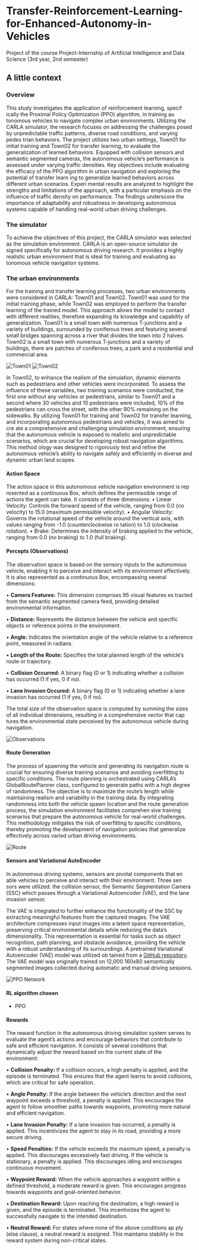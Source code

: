 # Transfer-Reinforcement-Learning-for-Enhanced-Autonomy-in-Vehicles
Project of the course Project-Internship of Artificial Intelligence and Data Science (3rd year, 2nd semester)

## A little context
### Overview
This study investigates the application of reinforcement learning, specif
ically the Proximal Policy Optimization (PPO) algorithm, in training au
tonomous vehicles to navigate complex urban environments. Utilizing the
CARLA simulator, the research focuses on addressing the challenges posed
by unpredictable traffic patterns, diverse road conditions, and varying pedes
trian behaviors. The project utilizes two urban settings, Town01 for initial
training and Town02 for transfer learning, to evaluate the generalization of
learned behaviors. Equipped with collision sensors and semantic segmented
cameras, the autonomous vehicle’s performance is assessed under varying
traffic densities. Key objectives include evaluating the efficacy of the PPO
algorithm in urban navigation and exploring the potential of transfer learn
ing to generalize learned behaviors across different urban scenarios. Experi
mental results are analyzed to highlight the strengths and limitations of the
approach, with a particular emphasis on the influence of traffic density on
performance. The findings underscore the importance of adaptability and
robustness in developing autonomous systems capable of handling real-world
urban driving challenges.

### The simulator
To achieve the objectives of this project, the CARLA simulator was selected
as the simulation environment. CARLA is an open-source simulator de
signed specifically for autonomous driving research. It provides a highly
realistic urban environment that is ideal for training and evaluating au
tonomous vehicle navigation systems.

### The urban environments
For the training and transfer learning processes, two urban environments
were considered in CARLA: Town01 and Town02. Town01 was used for the
initial training phase, while Town02 was employed to perform the transfer
learning of the trained model. This approach allows the model to contact
with different realities, therefore expanding its knowledge and capability of
generalization.
Town01 is a small town with numerous T-junctions and a variety of
buildings, surrounded by coniferous trees and featuring several small bridges
spanning across a river that divides the town into 2 halves.
Town02 is a small town with numerous T-junctions and a variety
of buildings, there are patches of coniferous trees, a park and a residential
and commercial area.

![Town01](Images/Town01_aerial.jpg)
![Town02](Images/Town02_aerial.jpg)

In Town02, to enhance the realism of the simulation, dynamic elements
such as pedestrians and other vehicles were incorporated. To assess the
influence of these variables, two training scenarios were conducted, the first
one without any vehicles or pedestrians, similar to Town01 and a second
where 30 vehicles and 10 pedestrians were included, 10% of the pedestrians
can cross the street, with the other 90% remaining on the sidewalks.
By utilizing Town01 for training and Town02 for transfer learning, and
incorporating autonomous pedestrians and vehicles, it was aimed to cre
ate a comprehensive and challenging simulation environment, ensuring that
the autonomous vehicle is exposed to realistic and unpredictable scenarios,
which are crucial for developing robust navigation algorithms. This method
ology was designed to rigorously test and refine the autonomous vehicle’s
ability to navigate safely and efficiently in diverse and dynamic urban land
scapes.

#### Action Space
The action space in this autonomous vehicle navigation environment is rep
resented as a continuous Box, which defines the permissible range of actions
the agent can take. It consists of three dimensions:
• Linear Velocity: Controls the forward speed of the vehicle, ranging
from 0.0 (no velocity) to 15.0 (maximum permissible velocity).
• Angular Velocity: Governs the rotational speed of the vehicle around
the vertical axis, with values ranging from -1.0 (counterclockwise ro
tation) to 1.0 (clockwise rotation).
• Brake: Determines the intensity of braking applied to the vehicle,
ranging from 0.0 (no braking) to 1.0 (full braking).

#### Percepts (Observations)
The observation space is based on the sensory inputs to the autonomous
vehicle, enabling it to perceive and interact with its environment effectively.
It is also represented as a continuous Box, encompassing several dimensions:

• **Camera Features:** This dimension comprises 95 visual features ex
tracted from the semantic segmented camera feed, providing detailed
environmental information.

• **Distance:** Represents the distance between the vehicle and specific
objects or reference points in the environment.

• **Angle:** Indicates the orientation angle of the vehicle relative to a
reference point, measured in radians.

• **Length of the Route:** Specifies the total planned length of the
vehicle’s route or trajectory.

• **Collision Occurred:** A binary flag (0 or 1) indicating whether a
collision has occurred (1 if yes, 0 if no).

• **Lane Invasion Occured:** A binary flag (0 or 1) indicating whether
a lane invasion has occurred (1 if yes, 0 if no).

The total size of the observation space is computed by summing the sizes
of all individual dimensions, resulting in a comprehensive vector that cap
tures the environmental state perceived by the autonomous vehicle during
navigation.

![Observations](Images/Observations.png)

#### Route Generation
The process of spawning the vehicle and generating its navigation route is
crucial for ensuring diverse training scenarios and avoiding overfitting to
specific conditions. The route planning is orchestrated using CARLA’s GlobalRoutePlanner
class, configured to generate paths with a high degree of randomness. The
objective is to maximize the route’s length while maintaining realism and
variability in the training data.
By integrating randomness into both the vehicle spawn location and the
route generation process, the simulation environment facilitates comprehen
sive training scenarios that prepare the autonomous vehicle for real-world
challenges. This methodology mitigates the risk of overfitting to specific
conditions, thereby promoting the development of navigation policies that
generalize effectively across varied urban driving environments.

![Route](Images/Route.png)

#### Sensors and Variational AutoEncoder
In autonomous driving systems, sensors are pivotal components that en
able vehicles to perceive and interact with their environment. Three sen
sors were utilized: the collision sensor, the Semantic Segmentation Camera
(SSC) which passes through a Variational Autoencoder (VAE), and the lane
invasion sensor.

The VAE is integrated to further enhance
the functionality of the SSC by extracting meaningful features from the
captured images. The VAE architecture compresses input images into a
latent space representation, preserving critical environmental details while
reducing the data’s dimensionality. This representation is essential for tasks
such as object recognition, path planning, and obstacle avoidance, providing
the vehicle with a robust understanding of its surroundings.
A pretrained Variational Autoencoder (VAE) model was utilized ob
tained from a [GitHub repository](https://github.com/idreesshaikh/Autonomous-Driving-in-Carla-using-Deep-Reinforcement-Learning/tree/main). The VAE model was originally trained
on 12,000 160x80 semantically segmented images collected during automatic
and manual driving sessions.

![PPO Network](Images/PPO_Network_(extended).png)

#### RL algorithm chosen
* PPO

#### Rewards
The reward function in the autonomous driving simulation system serves to
evaluate the agent’s actions and encourage behaviors that contribute to safe
and efficient navigation. It consists of several conditions that dynamically
adjust the reward based on the current state of the environment:

• **Collision Penalty:** If a collision occurs, a high penalty is applied,
and the episode is terminated. This ensures that the agent learns to
avoid collisions, which are critical for safe operation.

• **Angle Penalty:** If the angle between the vehicle’s direction and
the next waypoint exceeds a threshold, a penalty is applied. This
encourages the agent to follow smoother paths towards waypoints,
promoting more natural and efficient navigation.

• **Lane Invasion Penalty:** If a lane invasion has occurred, a penalty
is applied. This incentivizes the agent to stay in its road, providing a
more secure driving.

• **Speed Penalties:**
If the vehicle exceeds the maximum speed, a penalty is applied.
This discourages excessively fast driving.
If the vehicle is stationary, a penalty is applied. This discourages
idling and encourages continuous movement.

• **Waypoint Reward:** When the vehicle approaches a waypoint within
a defined threshold, a moderate reward is given. This encourages
progress towards waypoints and goal-oriented behavior.

• **Destination Reward:** Upon reaching the destination, a high reward
is given, and the episode is terminated. This incentivizes the agent to
successfully navigate to the intended destination.

• **Neutral Reward:** For states where none of the above conditions ap
ply (else clause), a neutral reward is assigned. This maintains stability
in the reward system during non-critical states.
